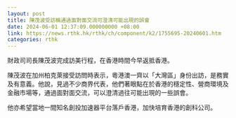 ```yaml
---
layout: post
title: 陳茂波受訪稱通過面對面交流可澄清可能出現的誤會
date: 2024-06-01 12:37:09.000000000 +08:00
link: https://news.rthk.hk/rthk/ch/component/k2/1755695-20240601.htm
categories: rthk
---
```


財政司司長陳茂波完成訪美行程，在香港時間今早返抵香港。

陳茂波在加州柏克萊接受訪問時表示，粵港澳一齊以「大灣區」身份出訪，是務實及有意義。他說，見過不少商界代表，他們著眼點在於香港的穩定性、營商環境及金融市場等，通過面對面交流，可以澄清過往可能出現的一些誤會。

他亦希望當地一間知名創投加速器平台落戶香港，加快培育香港的創科公司。
